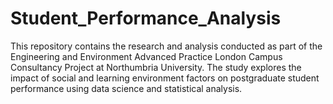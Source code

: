 # Student_Performance_Analysis
This repository contains the research and analysis conducted as part of the Engineering and Environment Advanced Practice London Campus Consultancy Project at Northumbria University. The study explores the impact of social and learning environment factors on postgraduate student performance using data science and statistical analysis.
